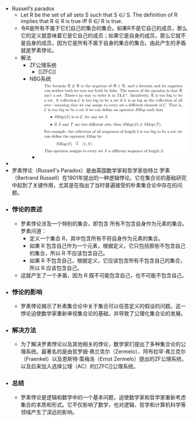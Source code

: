 - Russell’s paradox
	- Let R be the set of all sets S such that S ∈/ S. The definition of R implies that R ∈ R is true iff R ∈/ R is true.
	- 令R是所有不属于它们自己的集合的集合。如果R不是它自己的成员，那么它的定义就意味着它是它自己的成员；如果它是自身的成员，那么它就不是自身的成员，因为它是所有不属于自身的集合的集合。由此产生的矛盾就是罗素悖论。
	- 解法
		- ZF公理系统
			- [[ZFC]]
		- NBG系统
			- ![image.png](../assets/image_1656174520909_0.png)
-
- 罗素悖论（Russell's Paradox）是由英国数学家和哲学家伯特兰·罗素（Bertrand Russell）在1901年提出的一种逻辑悖论。它在集合论的基础研究中起到了关键作用，尤其是在指出了当时普遍接受的朴素集合论中存在的问题。
- ### 悖论的表述
	- 罗素悖论涉及一个特别的集合，即包含 所有不包含自身作为元素的集合。罗素问道：
		- 定义一个集合 R，其中包含所有不将自身作为元素的集合。
		- 如果 R 包含自己作为一个元素，根据定义，它只包括那些不包含自己的集合，所以 R 不应该包含自己。
		- 如果 R 不包含自己，根据定义，它应该包含所有不包含自己的集合，所以 R 应该包含自己。
	- 这就产生了一个矛盾，因为 R 既不可能包含自己，也不可能不包含自己。
- ### 悖论的影响
	- 罗素悖论揭示了朴素集合论中关于集合可以任意定义的假设的问题。这一悖论迫使数学家重新审视集合论的基础，并导致了公理化集合论的发展。
- ### 解决方法
	- 为了解决罗素悖论以及其他相关的悖论，数学家们提出了多种集合论的公理系统。最著名的是由哲罗姆·弗兰克尔（Zermelo）、阿布拉罕·弗兰克尔（Fraenkel）以及恩斯特·策梅洛（Ernst Zermelo）提出的ZF公理系统，以及后来加入选择公理（AC）的[[ZFC]]公理系统。
- ### 总结
	- 罗素悖论是逻辑和数学中的一个基本问题，迫使数学家和哲学家重新考虑集合的本质和形式。它不仅影响了数学，也对逻辑、哲学和计算机科学等领域产生了深远的影响。